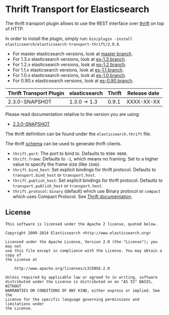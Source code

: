 Thrift Transport for Elasticsearch
==================================

The thrift transport plugin allows to use the REST interface over [thrift](http://thrift.apache.org/) on top of HTTP.

In order to install the plugin, simply run: `bin/plugin -install elasticsearch/elasticsearch-transport-thrift/2.0.0`.

* For master elasticsearch versions, look at [master branch](https://github.com/elasticsearch/elasticsearch-transport-thrift/tree/master).
* For 1.3.x elasticsearch versions, look at [es-1.3 branch](https://github.com/elasticsearch/elasticsearch-transport-thrift/tree/es-1.3).
* For 1.2.x elasticsearch versions, look at [es-1.2 branch](https://github.com/elasticsearch/elasticsearch-transport-thrift/tree/es-1.2).
* For 1.1.x elasticsearch versions, look at [es-1.1 branch](https://github.com/elasticsearch/elasticsearch-transport-thrift/tree/es-1.1).
* For 1.0.x elasticsearch versions, look at [es-1.0 branch](https://github.com/elasticsearch/elasticsearch-transport-thrift/tree/es-1.0).
* For 0.90.x elasticsearch versions, look at [es-0.90 branch](https://github.com/elasticsearch/elasticsearch-transport-thrift/tree/es-0.90).

|   Thrift Transport Plugin   | elasticsearch         | Thrift | Release date |
|-----------------------------|-----------------------|--------|:------------:|
| 2.3.0-SNAPSHOT              | 1.3.0 -> 1.3          | 0.9.1  |  XXXX-XX-XX  |

Please read documentation relative to the version you are using:

* [2.3.0-SNAPSHOT](https://github.com/elasticsearch/elasticsearch-transport-thrift/blob/es-1.3/README.md)

The thrift definition can be found under the `elasticsearch.thrift` file.

The thrift [schema](https://github.com/elasticsearch/elasticsearch-transport-thrift/blob/master/elasticsearch.thrift) can be used to generate thrift clients.

* `thrift.port`: The port to bind to. Defaults to `9500-9600`.
* `thrift.frame`: Defaults to `-1`, which means no framing. Set to a higher value to specify the frame size (like `15mb`).
* `thrift.bind_host`: Set explicit bindings for thrift protocol. Defaults to `transport.bind_host` or `transport.host`.
* `thrift.publish_host`: Set explicit bindings for thrift protocol. Defaults to `transport.publish_host` or `transport.host`.
* `thrift.protocol`: `binary` (default) which use Binary protocol or `compact` which uses Compact Protocol. See [Thrift documentation](https://thrift.apache.org/docs/concepts).

License
-------

    This software is licensed under the Apache 2 license, quoted below.

    Copyright 2009-2014 Elasticsearch <http://www.elasticsearch.org>

    Licensed under the Apache License, Version 2.0 (the "License"); you may not
    use this file except in compliance with the License. You may obtain a copy of
    the License at

        http://www.apache.org/licenses/LICENSE-2.0

    Unless required by applicable law or agreed to in writing, software
    distributed under the License is distributed on an "AS IS" BASIS, WITHOUT
    WARRANTIES OR CONDITIONS OF ANY KIND, either express or implied. See the
    License for the specific language governing permissions and limitations under
    the License.
